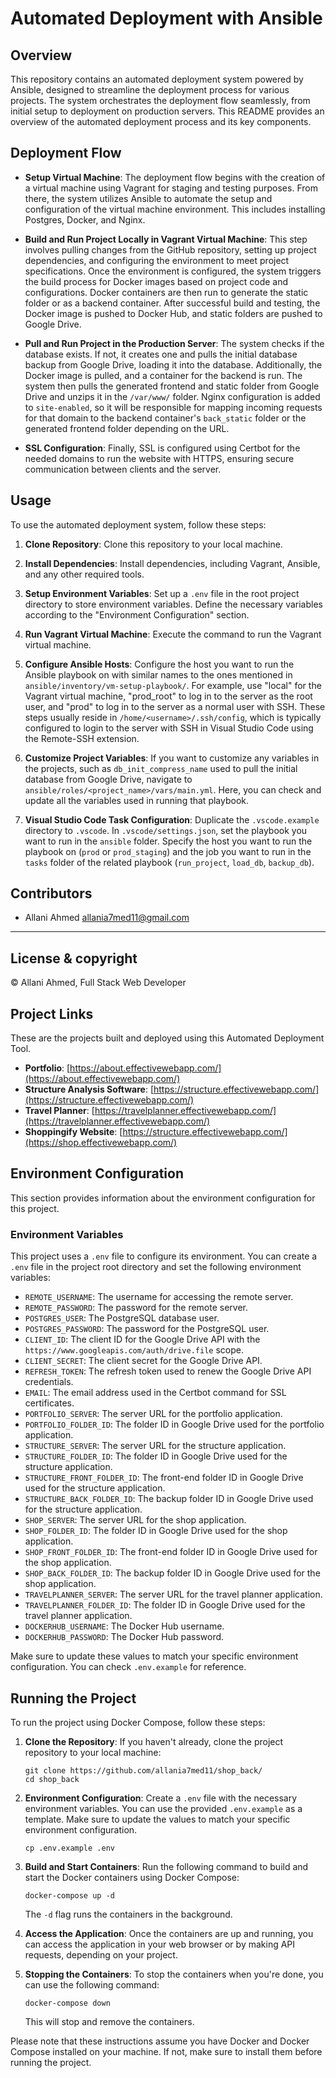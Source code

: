 # Automated Deployment with Ansible
## Overview

This repository contains an automated deployment system powered by Ansible, designed to streamline the deployment process for various projects. The system orchestrates the deployment flow seamlessly, from initial setup to deployment on production servers. This README provides an overview of the automated deployment process and its key components.

## Deployment Flow

- **Setup Virtual Machine**:
  The deployment flow begins with the creation of a virtual machine using Vagrant for staging and testing purposes. From there, the system utilizes Ansible to automate the setup and configuration of the virtual machine environment. This includes installing Postgres, Docker, and Nginx.

- **Build and Run Project Locally in Vagrant Virtual Machine**:
  This step involves pulling changes from the GitHub repository, setting up project dependencies, and configuring the environment to meet project specifications. Once the environment is configured, the system triggers the build process for Docker images based on project code and configurations. Docker containers are then run to generate the static folder or as a backend container. After successful build and testing, the Docker image is pushed to Docker Hub, and static folders are pushed to Google Drive.

- **Pull and Run Project in the Production Server**:
  The system checks if the database exists. If not, it creates one and pulls the initial database backup from Google Drive, loading it into the database. Additionally, the Docker image is pulled, and a container for the backend is run. The system then pulls the generated frontend and static folder from Google Drive and unzips it in the `/var/www/` folder. Nginx configuration is added to `site-enabled`, so it will be responsible for mapping incoming requests for that domain to the backend container's `back_static` folder or the generated frontend folder depending on the URL.

- **SSL Configuration**:
  Finally, SSL is configured using Certbot for the needed domains to run the website with HTTPS, ensuring secure communication between clients and the server.


## Usage

To use the automated deployment system, follow these steps:

1. **Clone Repository**: Clone this repository to your local machine.
   
2. **Install Dependencies**: Install dependencies, including Vagrant, Ansible, and any other required tools.
   
3. **Setup Environment Variables**: Set up a `.env` file in the root project directory to store environment variables. Define the necessary variables according to the "Environment Configuration" section.

4. **Run Vagrant Virtual Machine**: Execute the command to run the Vagrant virtual machine.

5. **Configure Ansible Hosts**: Configure the host you want to run the Ansible playbook on with similar names to the ones mentioned in `ansible/inventory/vm-setup-playbook/`. For example, use "local" for the Vagrant virtual machine, "prod_root" to log in to the server as the root user, and "prod" to log in to the server as a normal user with SSH. These steps usually reside in `/home/<username>/.ssh/config`, which is typically configured to login to the server with SSH in Visual Studio Code using the Remote-SSH extension.

6. **Customize Project Variables**: If you want to customize any variables in the projects, such as `db_init_compress_name` used to pull the initial database from Google Drive, navigate to `ansible/roles/<project_name>/vars/main.yml`. Here, you can check and update all the variables used in running that playbook.

7. **Visual Studio Code Task Configuration**: Duplicate the `.vscode.example` directory to `.vscode`. In `.vscode/settings.json`, set the playbook you want to run in the `ansible` folder. Specify the host you want to run the playbook on (`prod` or `prod_staging`) and the job you want to run in the `tasks` folder of the related playbook (`run_project`, `load_db`, `backup_db`).



## Contributors
- Allani Ahmed <allania7med11@gmail.com>

---
## License & copyright
© Allani Ahmed, Full Stack Web Developer

## Project Links

These are the projects built and deployed using this Automated Deployment Tool.

- **Portfolio**: [https://about.effectivewebapp.com/](https://about.effectivewebapp.com/)
- **Structure Analysis Software**: [https://structure.effectivewebapp.com/](https://structure.effectivewebapp.com/)
- **Travel Planner**: [https://travelplanner.effectivewebapp.com/](https://travelplanner.effectivewebapp.com/)
- **Shoppingify Website**: [https://structure.effectivewebapp.com/](https://shop.effectivewebapp.com/)

## Environment Configuration

This section provides information about the environment configuration for this project.

### Environment Variables

This project uses a `.env` file to configure its environment. You can create a `.env` file in the project root directory and set the following environment variables:

- `REMOTE_USERNAME`: The username for accessing the remote server.
- `REMOTE_PASSWORD`: The password for the remote server.
- `POSTGRES_USER`: The PostgreSQL database user.
- `POSTGRES_PASSWORD`: The password for the PostgreSQL user.
- `CLIENT_ID`: The client ID for the Google Drive API with the `https://www.googleapis.com/auth/drive.file` scope.
- `CLIENT_SECRET`: The client secret for the Google Drive API.
- `REFRESH_TOKEN`: The refresh token used to renew the Google Drive API credentials.
- `EMAIL`: The email address used in the Certbot command for SSL certificates.
- `PORTFOLIO_SERVER`: The server URL for the portfolio application.
- `PORTFOLIO_FOLDER_ID`: The folder ID in Google Drive used for the portfolio application.
- `STRUCTURE_SERVER`: The server URL for the structure application.
- `STRUCTURE_FOLDER_ID`: The folder ID in Google Drive used for the structure application.
- `STRUCTURE_FRONT_FOLDER_ID`: The front-end folder ID in Google Drive used for the structure application.
- `STRUCTURE_BACK_FOLDER_ID`: The backup folder ID in Google Drive used for the structure application.
- `SHOP_SERVER`: The server URL for the shop application.
- `SHOP_FOLDER_ID`: The folder ID in Google Drive used for the shop application.
- `SHOP_FRONT_FOLDER_ID`: The front-end folder ID in Google Drive used for the shop application.
- `SHOP_BACK_FOLDER_ID`: The backup folder ID in Google Drive used for the shop application.
- `TRAVELPLANNER_SERVER`: The server URL for the travel planner application.
- `TRAVELPLANNER_FOLDER_ID`: The folder ID in Google Drive used for the travel planner application.
- `DOCKERHUB_USERNAME`: The Docker Hub username.
- `DOCKERHUB_PASSWORD`: The Docker Hub password.

Make sure to update these values to match your specific environment configuration. You can check `.env.example` for reference.


## Running the Project

To run the project using Docker Compose, follow these steps:

1. **Clone the Repository**: If you haven't already, clone the project repository to your local machine:

    ```shell
    git clone https://github.com/allania7med11/shop_back/
    cd shop_back
    ```

2. **Environment Configuration**: Create a `.env` file with the necessary environment variables. You can use the provided `.env.example` as a template. Make sure to update the values to match your specific environment configuration.

    ```shell
    cp .env.example .env
    ```

3. **Build and Start Containers**: Run the following command to build and start the Docker containers using Docker Compose:

    ```shell
    docker-compose up -d
    ```

    The `-d` flag runs the containers in the background.

4. **Access the Application**: Once the containers are up and running, you can access the application in your web browser or by making API requests, depending on your project.

5. **Stopping the Containers**: To stop the containers when you're done, you can use the following command:

    ```shell
    docker-compose down
    ```

    This will stop and remove the containers.

Please note that these instructions assume you have Docker and Docker Compose installed on your machine. If not, make sure to install them before running the project.